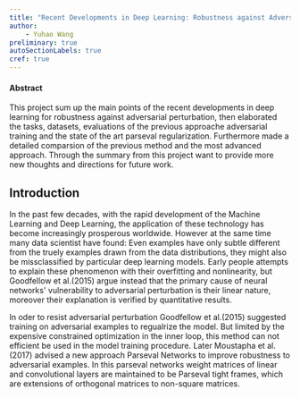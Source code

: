 ```yaml
---
title: "Recent Developments in Deep Learning: Robustness against Adversarial"
author:
    - Yuhao Wang
preliminary: true
autoSectionLabels: true
cref: true
---
```


#### Abstract

This project sum up the main points of the recent developments in deep learning for robustness against adversarial perturbation, then elaborated the tasks, datasets, evaluations of the previous approache adversarial training and the state of the art parseval regularization. Furthermore made a detailed comparsion of the previous method and the most advanced approach. Through the summary from this project want to provide more new thoughts and directions for future work.

## Introduction

In the past few decades, with the rapid development of the Machine Learning and Deep Learning, the application of these technology has become increasingly prosperous worldwide. However at the same time many data scientist have found: Even examples have only subtle different from the truely examples drawn from the data distributions, they might also be missclassified by particular deep learning models. Early people attempts to explain these phenomenon with their overfitting and nonlinearity, but Goodfellow et al.(2015) argue instead that the primary cause of neural networks' vulnerability to adversarial perturbation is their linear nature, moreover their explanation is verified by quantitative results. 

In oder to resist adversarial perturbation Goodfellow et al.(2015) suggested training on adversarial examples to regualrize the model. But limited by the expensive constrained optimization in the inner loop, this method can not efficient be used in the model training procedure. Later Moustapha et al.(2017) advised a new approach Parseval Networks to improve robustness to adversarial examples. In this parseval networks weight matrices of linear and convolutional layers are maintained to be Parseval tight frames, which are extensions of orthogonal matrices to non-square matrices.